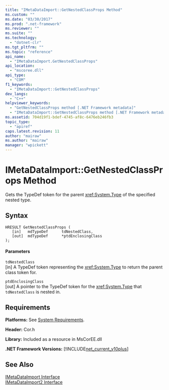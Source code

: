 ```yaml
---
title: "IMetaDataImport::GetNestedClassProps Method"
ms.custom: ""
ms.date: "03/30/2017"
ms.prod: ".net-framework"
ms.reviewer: ""
ms.suite: ""
ms.technology: 
  - "dotnet-clr"
ms.tgt_pltfrm: ""
ms.topic: "reference"
api_name: 
  - "IMetaDataImport.GetNestedClassProps"
api_location: 
  - "mscoree.dll"
api_type: 
  - "COM"
f1_keywords: 
  - "IMetaDataImport::GetNestedClassProps"
dev_langs: 
  - "C++"
helpviewer_keywords: 
  - "GetNestedClassProps method [.NET Framework metadata]"
  - "IMetaDataImport::GetNestedClassProps method [.NET Framework metadata]"
ms.assetid: 704d19f1-bdef-4745-af8c-6476eb246fb3
topic_type: 
  - "apiref"
caps.latest.revision: 11
author: "mairaw"
ms.author: "mairaw"
manager: "wpickett"
---
```

# IMetaDataImport::GetNestedClassProps Method
Gets the TypeDef token for the parent <xref:System.Type> of the specified nested type.  
  
## Syntax  
  
```  
HRESULT GetNestedClassProps (  
   [in]   mdTypeDef      tdNestedClass,  
   [out]  mdTypeDef      *ptdEnclosingClass  
);  
```  
  
#### Parameters  
 `tdNestedClass`  
 [in] A TypeDef token representing the <xref:System.Type> to return the parent class token for.  
  
 `ptdEnclosingClass`  
 [out] A pointer to the TypeDef token for the <xref:System.Type> that `tdNestedClass` is nested in.  
  
## Requirements  
 **Platforms:** See [System Requirements](../../../../docs/framework/get-started/system-requirements.md).  
  
 **Header:** Cor.h  
  
 **Library:** Included as a resource in MsCorEE.dll  
  
 **.NET Framework Versions:** [!INCLUDE[net_current_v10plus](../../../../includes/net-current-v10plus-md.md)]  
  
## See Also  
 [IMetaDataImport Interface](../../../../docs/framework/unmanaged-api/metadata/imetadataimport-interface.md)   
 [IMetaDataImport2 Interface](../../../../docs/framework/unmanaged-api/metadata/imetadataimport2-interface.md)
